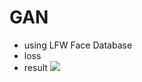 # GAN 
* using LFW Face Database 
* loss 
  ![]() 
* result 
  ![](https://github.com/citya1472581234/GAN/blob/master/faceGAN/LFW_results/LFW_epochs_50.gif?raw=true)
